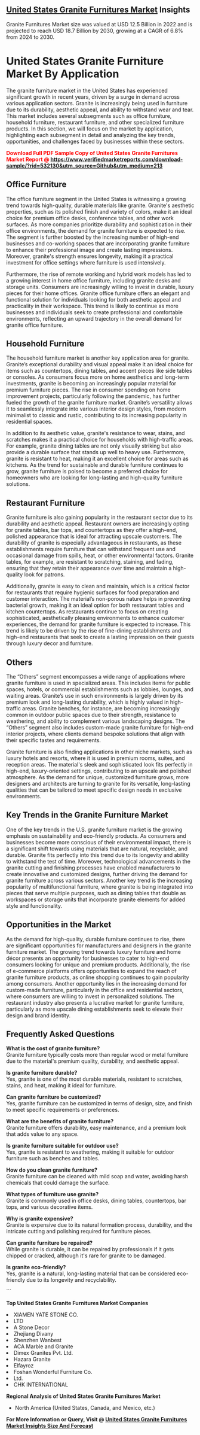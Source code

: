 <h2><a href="https://www.verifiedmarketreports.com/download-sample/?rid=532130&amp;utm_source=Github&amp;utm_medium=213" target="_blank">United States Granite Furnitures Market</a> Insights</h2><p>Granite Furnitures Market size was valued at USD 12.5 Billion in 2022 and is projected to reach USD 18.7 Billion by 2030, growing at a CAGR of 6.8% from 2024 to 2030.</p><p><h1>United States Granite Furniture Market By Application</h1><p>The granite furniture market in the United States has experienced significant growth in recent years, driven by a surge in demand across various application sectors. Granite is increasingly being used in furniture due to its durability, aesthetic appeal, and ability to withstand wear and tear. This market includes several subsegments such as office furniture, household furniture, restaurant furniture, and other specialized furniture products. In this section, we will focus on the market by application, highlighting each subsegment in detail and analyzing the key trends, opportunities, and challenges faced by businesses within these sectors. <strong><p><span class=""><span style="color: #ff0000;"><strong>Download Full PDF Sample Copy of United States Granite Furnitures Market Report</strong> @ </span><a href="https://www.verifiedmarketreports.com/download-sample/?rid=532130&amp;utm_source=Github&amp;utm_medium=213" target="_blank">https://www.verifiedmarketreports.com/download-sample/?rid=532130&amp;utm_source=Github&amp;utm_medium=213</a></span></p></strong></p><h2>Office Furniture</h2><p>The office furniture segment in the United States is witnessing a growing trend towards high-quality, durable materials like granite. Granite's aesthetic properties, such as its polished finish and variety of colors, make it an ideal choice for premium office desks, conference tables, and other work surfaces. As more companies prioritize durability and sophistication in their office environments, the demand for granite furniture is expected to rise. The segment is further boosted by the increasing number of high-end businesses and co-working spaces that are incorporating granite furniture to enhance their professional image and create lasting impressions. Moreover, granite's strength ensures longevity, making it a practical investment for office settings where furniture is used intensively.<p>Furthermore, the rise of remote working and hybrid work models has led to a growing interest in home office furniture, including granite desks and storage units. Consumers are increasingly willing to invest in durable, luxury pieces for their home offices. Granite office furniture offers an elegant and functional solution for individuals looking for both aesthetic appeal and practicality in their workspace. This trend is likely to continue as more businesses and individuals seek to create professional and comfortable environments, reflecting an upward trajectory in the overall demand for granite office furniture.</p><h2>Household Furniture</h2><p>The household furniture market is another key application area for granite. Granite’s exceptional durability and visual appeal make it an ideal choice for items such as countertops, dining tables, and accent pieces like side tables or consoles. As consumers focus more on home aesthetics and long-term investments, granite is becoming an increasingly popular material for premium furniture pieces. The rise in consumer spending on home improvement projects, particularly following the pandemic, has further fueled the growth of the granite furniture market. Granite’s versatility allows it to seamlessly integrate into various interior design styles, from modern minimalist to classic and rustic, contributing to its increasing popularity in residential spaces.<p>In addition to its aesthetic value, granite's resistance to wear, stains, and scratches makes it a practical choice for households with high-traffic areas. For example, granite dining tables are not only visually striking but also provide a durable surface that stands up well to heavy use. Furthermore, granite is resistant to heat, making it an excellent choice for areas such as kitchens. As the trend for sustainable and durable furniture continues to grow, granite furniture is poised to become a preferred choice for homeowners who are looking for long-lasting and high-quality furniture solutions.</p><h2>Restaurant Furniture</h2><p>Granite furniture is also gaining popularity in the restaurant sector due to its durability and aesthetic appeal. Restaurant owners are increasingly opting for granite tables, bar tops, and countertops as they offer a high-end, polished appearance that is ideal for attracting upscale customers. The durability of granite is especially advantageous in restaurants, as these establishments require furniture that can withstand frequent use and occasional damage from spills, heat, or other environmental factors. Granite tables, for example, are resistant to scratching, staining, and fading, ensuring that they retain their appearance over time and maintain a high-quality look for patrons.<p>Additionally, granite is easy to clean and maintain, which is a critical factor for restaurants that require hygienic surfaces for food preparation and customer interaction. The material’s non-porous nature helps in preventing bacterial growth, making it an ideal option for both restaurant tables and kitchen countertops. As restaurants continue to focus on creating sophisticated, aesthetically pleasing environments to enhance customer experiences, the demand for granite furniture is expected to increase. This trend is likely to be driven by the rise of fine-dining establishments and high-end restaurants that seek to create a lasting impression on their guests through luxury decor and furniture.</p><h2>Others</h2><p>The “Others” segment encompasses a wide range of applications where granite furniture is used in specialized areas. This includes items for public spaces, hotels, or commercial establishments such as lobbies, lounges, and waiting areas. Granite’s use in such environments is largely driven by its premium look and long-lasting durability, which is highly valued in high-traffic areas. Granite benches, for instance, are becoming increasingly common in outdoor public spaces due to their strength, resistance to weathering, and ability to complement various landscaping designs. The “Others” segment also includes custom-made granite furniture for high-end interior projects, where clients demand bespoke solutions that align with their specific tastes and requirements.<p>Granite furniture is also finding applications in other niche markets, such as luxury hotels and resorts, where it is used in premium rooms, suites, and reception areas. The material's sleek and sophisticated look fits perfectly in high-end, luxury-oriented settings, contributing to an upscale and polished atmosphere. As the demand for unique, customized furniture grows, more designers and architects are turning to granite for its versatile, long-lasting qualities that can be tailored to meet specific design needs in exclusive environments.</p><h2>Key Trends in the Granite Furniture Market</h2><p>One of the key trends in the U.S. granite furniture market is the growing emphasis on sustainability and eco-friendly products. As consumers and businesses become more conscious of their environmental impact, there is a significant shift towards using materials that are natural, recyclable, and durable. Granite fits perfectly into this trend due to its longevity and ability to withstand the test of time. Moreover, technological advancements in the granite cutting and finishing processes have enabled manufacturers to create innovative and customized designs, further driving the demand for granite furniture across various sectors. Another key trend is the increasing popularity of multifunctional furniture, where granite is being integrated into pieces that serve multiple purposes, such as dining tables that double as workspaces or storage units that incorporate granite elements for added style and functionality.</p><h2>Opportunities in the Market</h2><p>As the demand for high-quality, durable furniture continues to rise, there are significant opportunities for manufacturers and designers in the granite furniture market. The growing trend towards luxury furniture and home décor presents an opportunity for businesses to cater to high-end consumers looking for unique and premium products. Additionally, the rise of e-commerce platforms offers opportunities to expand the reach of granite furniture products, as online shopping continues to gain popularity among consumers. Another opportunity lies in the increasing demand for custom-made furniture, particularly in the office and residential sectors, where consumers are willing to invest in personalized solutions. The restaurant industry also presents a lucrative market for granite furniture, particularly as more upscale dining establishments seek to elevate their design and brand identity.</p><h2>Frequently Asked Questions</h2><p><strong>What is the cost of granite furniture?</strong><br>Granite furniture typically costs more than regular wood or metal furniture due to the material's premium quality, durability, and aesthetic appeal.</p><p><strong>Is granite furniture durable?</strong><br>Yes, granite is one of the most durable materials, resistant to scratches, stains, and heat, making it ideal for furniture.</p><p><strong>Can granite furniture be customized?</strong><br>Yes, granite furniture can be customized in terms of design, size, and finish to meet specific requirements or preferences.</p><p><strong>What are the benefits of granite furniture?</strong><br>Granite furniture offers durability, easy maintenance, and a premium look that adds value to any space.</p><p><strong>Is granite furniture suitable for outdoor use?</strong><br>Yes, granite is resistant to weathering, making it suitable for outdoor furniture such as benches and tables.</p><p><strong>How do you clean granite furniture?</strong><br>Granite furniture can be cleaned with mild soap and water, avoiding harsh chemicals that could damage the surface.</p><p><strong>What types of furniture use granite?</strong><br>Granite is commonly used in office desks, dining tables, countertops, bar tops, and various decorative items.</p><p><strong>Why is granite expensive?</strong><br>Granite is expensive due to its natural formation process, durability, and the intricate cutting and polishing required for furniture pieces.</p><p><strong>Can granite furniture be repaired?</strong><br>While granite is durable, it can be repaired by professionals if it gets chipped or cracked, although it's rare for granite to be damaged.</p><p><strong>Is granite eco-friendly?</strong><br>Yes, granite is a natural, long-lasting material that can be considered eco-friendly due to its longevity and recyclability.</p>```</p><p><strong>Top United States Granite Furnitures Market Companies</strong></p><div data-test-id=""><p><li>XIAMEN YATE STONE CO.</li><li>LTD</li><li> A Stone Decor</li><li> Zhejiang Divany</li><li> Shenzhen Wanbest</li><li> ACA Marble and Granite</li><li> Dimex Granites Pvt. Ltd.</li><li> Hazara Granite</li><li> Elfayroz</li><li> Foshan Wonderful Furniture Co.</li><li> Ltd.</li><li> CHK INTERNATIONAL</li></p><div><strong>Regional Analysis of&nbsp;United States Granite Furnitures Market</strong></div><ul><li dir="ltr"><p dir="ltr">North America&nbsp;(United States, Canada, and Mexico, etc.)</p></li></ul><p><strong>For More Information or Query, Visit @&nbsp;</strong><strong><a href="https://www.verifiedmarketreports.com/product/granite-furnitures-market/?utm_source=Github&amp;utm_medium=213" target="_blank">United States Granite Furnitures Market Insights Size And Forecast</a></strong></p></div>
